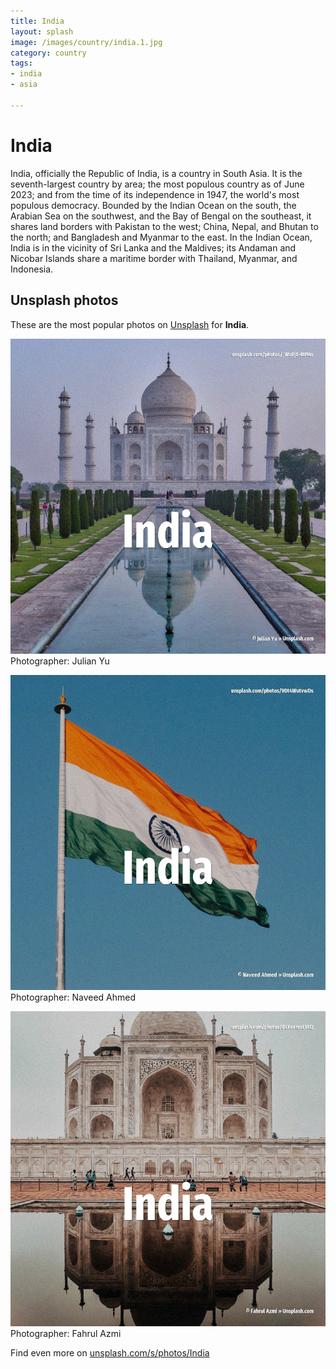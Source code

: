 ```yaml
---
title: India
layout: splash
image: /images/country/india.1.jpg
category: country
tags:
- india
- asia

---
```

# India

India, officially the Republic of India, is a country in South Asia.  It is the seventh-largest country by area; the most populous country as of June 2023; and from the  time of its independence in 1947, the world's most populous democracy. Bounded by the Indian Ocean on the south, the Arabian Sea on the southwest, and the Bay of Bengal  on the southeast, it shares land borders with Pakistan to the west; China, Nepal, and Bhutan to the  north; and Bangladesh and Myanmar to the east. In the Indian Ocean, India is in the vicinity of Sri Lanka and the Maldives; its Andaman and  Nicobar Islands share a maritime border with Thailand, Myanmar, and Indonesia.  

 
## Unsplash photos
These are the most popular photos on [Unsplash](https://unsplash.com) for **India**.
 
![India](/images/country/india.1.jpg)
Photographer:  Julian Yu
 
![India](/images/country/india.2.jpg)
Photographer:  Naveed Ahmed
 
![India](/images/country/india.3.jpg)
Photographer:  Fahrul Azmi
 
Find even more on [unsplash.com/s/photos/India](https://unsplash.com/s/photos/India)
 
